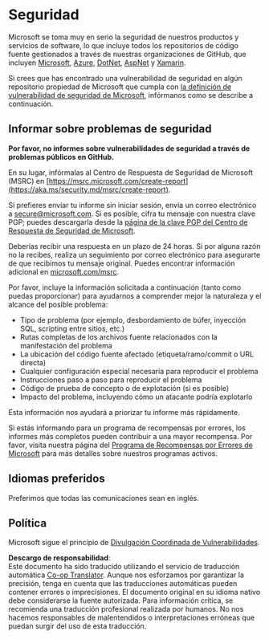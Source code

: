 <!--
CO_OP_TRANSLATOR_METADATA:
{
  "original_hash": "0f93a8c33466486d1e7a0837ca8672ec",
  "translation_date": "2025-03-28T10:02:37+00:00",
  "source_file": "SECURITY.md",
  "language_code": "es"
}
-->
# Seguridad

Microsoft se toma muy en serio la seguridad de nuestros productos y servicios de software, lo que incluye todos los repositorios de código fuente gestionados a través de nuestras organizaciones de GitHub, que incluyen [Microsoft](https://github.com/Microsoft), [Azure](https://github.com/Azure), [DotNet](https://github.com/dotnet), [AspNet](https://github.com/aspnet) y [Xamarin](https://github.com/xamarin).

Si crees que has encontrado una vulnerabilidad de seguridad en algún repositorio propiedad de Microsoft que cumpla con [la definición de vulnerabilidad de seguridad de Microsoft](https://aka.ms/security.md/definition), infórmanos como se describe a continuación.

## Informar sobre problemas de seguridad

**Por favor, no informes sobre vulnerabilidades de seguridad a través de problemas públicos en GitHub.**

En su lugar, infórmalas al Centro de Respuesta de Seguridad de Microsoft (MSRC) en [https://msrc.microsoft.com/create-report](https://aka.ms/security.md/msrc/create-report).

Si prefieres enviar tu informe sin iniciar sesión, envía un correo electrónico a [secure@microsoft.com](mailto:secure@microsoft.com). Si es posible, cifra tu mensaje con nuestra clave PGP; puedes descargarla desde la [página de la clave PGP del Centro de Respuesta de Seguridad de Microsoft](https://aka.ms/security.md/msrc/pgp).

Deberías recibir una respuesta en un plazo de 24 horas. Si por alguna razón no la recibes, realiza un seguimiento por correo electrónico para asegurarte de que recibimos tu mensaje original. Puedes encontrar información adicional en [microsoft.com/msrc](https://www.microsoft.com/msrc).

Por favor, incluye la información solicitada a continuación (tanto como puedas proporcionar) para ayudarnos a comprender mejor la naturaleza y el alcance del posible problema:

* Tipo de problema (por ejemplo, desbordamiento de búfer, inyección SQL, scripting entre sitios, etc.)
* Rutas completas de los archivos fuente relacionados con la manifestación del problema
* La ubicación del código fuente afectado (etiqueta/ramo/commit o URL directa)
* Cualquier configuración especial necesaria para reproducir el problema
* Instrucciones paso a paso para reproducir el problema
* Código de prueba de concepto o de explotación (si es posible)
* Impacto del problema, incluyendo cómo un atacante podría explotarlo

Esta información nos ayudará a priorizar tu informe más rápidamente.

Si estás informando para un programa de recompensas por errores, los informes más completos pueden contribuir a una mayor recompensa. Por favor, visita nuestra página del [Programa de Recompensas por Errores de Microsoft](https://aka.ms/security.md/msrc/bounty) para más detalles sobre nuestros programas activos.

## Idiomas preferidos

Preferimos que todas las comunicaciones sean en inglés.

## Política

Microsoft sigue el principio de [Divulgación Coordinada de Vulnerabilidades](https://aka.ms/security.md/cvd).

**Descargo de responsabilidad**:  
Este documento ha sido traducido utilizando el servicio de traducción automática [Co-op Translator](https://github.com/Azure/co-op-translator). Aunque nos esforzamos por garantizar la precisión, tenga en cuenta que las traducciones automáticas pueden contener errores o imprecisiones. El documento original en su idioma nativo debe considerarse la fuente autorizada. Para información crítica, se recomienda una traducción profesional realizada por humanos. No nos hacemos responsables de malentendidos o interpretaciones erróneas que puedan surgir del uso de esta traducción.